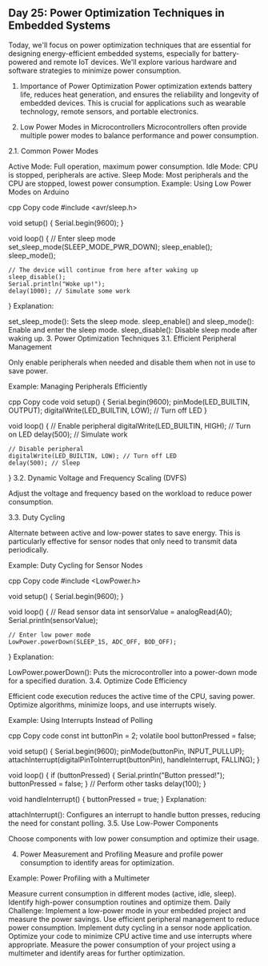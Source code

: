 ## Day 25: Power Optimization Techniques in Embedded Systems
Today, we'll focus on power optimization techniques that are essential for designing energy-efficient embedded systems, especially for battery-powered and remote IoT devices. We'll explore various hardware and software strategies to minimize power consumption.

1. Importance of Power Optimization
Power optimization extends battery life, reduces heat generation, and ensures the reliability and longevity of embedded devices. This is crucial for applications such as wearable technology, remote sensors, and portable electronics.

2. Low Power Modes in Microcontrollers
Microcontrollers often provide multiple power modes to balance performance and power consumption.

2.1. Common Power Modes

Active Mode: Full operation, maximum power consumption.
Idle Mode: CPU is stopped, peripherals are active.
Sleep Mode: Most peripherals and the CPU are stopped, lowest power consumption.
Example: Using Low Power Modes on Arduino

cpp
Copy code
#include <avr/sleep.h>

void setup() {
    Serial.begin(9600);
}

void loop() {
    // Enter sleep mode
    set_sleep_mode(SLEEP_MODE_PWR_DOWN);
    sleep_enable();
    sleep_mode();

    // The device will continue from here after waking up
    sleep_disable();
    Serial.println("Woke up!");
    delay(1000); // Simulate some work
}
Explanation:

set_sleep_mode(): Sets the sleep mode.
sleep_enable() and sleep_mode(): Enable and enter the sleep mode.
sleep_disable(): Disable sleep mode after waking up.
3. Power Optimization Techniques
3.1. Efficient Peripheral Management

Only enable peripherals when needed and disable them when not in use to save power.

Example: Managing Peripherals Efficiently

cpp
Copy code
void setup() {
    Serial.begin(9600);
    pinMode(LED_BUILTIN, OUTPUT);
    digitalWrite(LED_BUILTIN, LOW); // Turn off LED
}

void loop() {
    // Enable peripheral
    digitalWrite(LED_BUILTIN, HIGH); // Turn on LED
    delay(500); // Simulate work

    // Disable peripheral
    digitalWrite(LED_BUILTIN, LOW); // Turn off LED
    delay(500); // Sleep
}
3.2. Dynamic Voltage and Frequency Scaling (DVFS)

Adjust the voltage and frequency based on the workload to reduce power consumption.

3.3. Duty Cycling

Alternate between active and low-power states to save energy. This is particularly effective for sensor nodes that only need to transmit data periodically.

Example: Duty Cycling for Sensor Nodes

cpp
Copy code
#include <LowPower.h>

void setup() {
    Serial.begin(9600);
}

void loop() {
    // Read sensor data
    int sensorValue = analogRead(A0);
    Serial.println(sensorValue);

    // Enter low power mode
    LowPower.powerDown(SLEEP_1S, ADC_OFF, BOD_OFF);
}
Explanation:

LowPower.powerDown(): Puts the microcontroller into a power-down mode for a specified duration.
3.4. Optimize Code Efficiency

Efficient code execution reduces the active time of the CPU, saving power. Optimize algorithms, minimize loops, and use interrupts wisely.

Example: Using Interrupts Instead of Polling

cpp
Copy code
const int buttonPin = 2;
volatile bool buttonPressed = false;

void setup() {
    Serial.begin(9600);
    pinMode(buttonPin, INPUT_PULLUP);
    attachInterrupt(digitalPinToInterrupt(buttonPin), handleInterrupt, FALLING);
}

void loop() {
    if (buttonPressed) {
        Serial.println("Button pressed!");
        buttonPressed = false;
    }
    // Perform other tasks
    delay(100);
}

void handleInterrupt() {
    buttonPressed = true;
}
Explanation:

attachInterrupt(): Configures an interrupt to handle button presses, reducing the need for constant polling.
3.5. Use Low-Power Components

Choose components with low power consumption and optimize their usage.

4. Power Measurement and Profiling
Measure and profile power consumption to identify areas for optimization.

Example: Power Profiling with a Multimeter

Measure current consumption in different modes (active, idle, sleep).
Identify high-power consumption routines and optimize them.
Daily Challenge:
Implement a low-power mode in your embedded project and measure the power savings.
Use efficient peripheral management to reduce power consumption.
Implement duty cycling in a sensor node application.
Optimize your code to minimize CPU active time and use interrupts where appropriate.
Measure the power consumption of your project using a multimeter and identify areas for further optimization.
